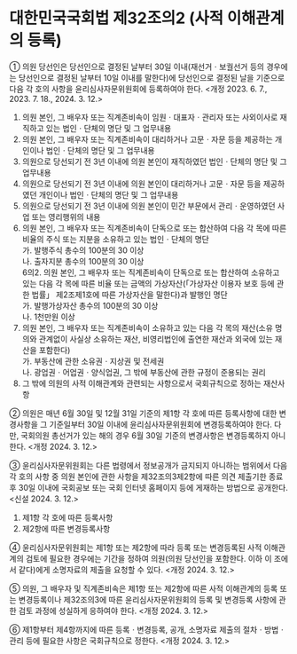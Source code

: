 # 대한민국국회법 제32조의2 (사적 이해관계의 등록)

① 의원 당선인은 당선인으로 결정된 날부터 30일 이내(재선거ㆍ보궐선거 등의 경우에는 당선인으로 결정된 날부터 10일 이내를 말한다)에 당선인으로 결정된 날을 기준으로 다음 각 호의 사항을 윤리심사자문위원회에 등록하여야 한다. <개정 2023. 6. 7., 2023. 7. 18., 2024. 3. 12.>

1. 의원 본인, 그 배우자 또는 직계존비속이 임원ㆍ대표자ㆍ관리자 또는 사외이사로 재직하고 있는 법인ㆍ단체의 명단 및 그 업무내용  
2. 의원 본인, 그 배우자 또는 직계존비속이 대리하거나 고문ㆍ자문 등을 제공하는 개인이나 법인ㆍ단체의 명단 및 그 업무내용  
3. 의원으로 당선되기 전 3년 이내에 의원 본인이 재직하였던 법인ㆍ단체의 명단 및 그 업무내용  
4. 의원으로 당선되기 전 3년 이내에 의원 본인이 대리하거나 고문ㆍ자문 등을 제공하였던 개인이나 법인ㆍ단체의 명단 및 그 업무내용  
5. 의원으로 당선되기 전 3년 이내에 의원 본인이 민간 부문에서 관리ㆍ운영하였던 사업 또는 영리행위의 내용  
6. 의원 본인, 그 배우자 또는 직계존비속이 단독으로 또는 합산하여 다음 각 목에 따른 비율의 주식 또는 지분을 소유하고 있는 법인ㆍ단체의 명단  
   가. 발행주식 총수의 100분의 30 이상  
   나. 출자지분 총수의 100분의 30 이상  
6의2. 의원 본인, 그 배우자 또는 직계존비속이 단독으로 또는 합산하여 소유하고 있는 다음 각 목에 따른 비율 또는 금액의 가상자산(「가상자산 이용자 보호 등에 관한 법률」 제2조제1호에 따른 가상자산을 말한다)과 발행인 명단  
   가. 발행가상자산 총수의 100분의 30 이상  
   나. 1천만원 이상  
7. 의원 본인, 그 배우자 또는 직계존비속이 소유하고 있는 다음 각 목의 재산(소유 명의와 관계없이 사실상 소유하는 재산, 비영리법인에 출연한 재산과 외국에 있는 재산을 포함한다)  
   가. 부동산에 관한 소유권ㆍ지상권 및 전세권  
   나. 광업권ㆍ어업권ㆍ양식업권, 그 밖에 부동산에 관한 규정이 준용되는 권리  
8. 그 밖에 의원의 사적 이해관계와 관련되는 사항으로서 국회규칙으로 정하는 재산사항

② 의원은 매년 6월 30일 및 12월 31일 기준의 제1항 각 호에 따른 등록사항에 대한 변경사항을 그 기준일부터 30일 이내에 윤리심사자문위원회에 변경등록하여야 한다. 다만, 국회의원 총선거가 있는 해의 경우 6월 30일 기준의 변경사항은 변경등록하지 아니한다. <개정 2024. 3. 12.>

③ 윤리심사자문위원회는 다른 법령에서 정보공개가 금지되지 아니하는 범위에서 다음 각 호의 사항 중 의원 본인에 관한 사항을 제32조의3제2항에 따른 의견 제출기한 종료 후 30일 이내에 국회공보 또는 국회 인터넷 홈페이지 등에 게재하는 방법으로 공개한다. <신설 2024. 3. 12.>  
1. 제1항 각 호에 따른 등록사항  
2. 제2항에 따른 변경등록사항

④ 윤리심사자문위원회는 제1항 또는 제2항에 따라 등록 또는 변경등록된 사적 이해관계의 검토에 필요한 경우에는 기간을 정하여 의원(의원 당선인을 포함한다. 이하 이 조에서 같다)에게 소명자료의 제출을 요청할 수 있다. <개정 2024. 3. 12.>

⑤ 의원, 그 배우자 및 직계존비속은 제1항 또는 제2항에 따른 사적 이해관계의 등록 또는 변경등록이나 제32조의3에 따른 윤리심사자문위원회의 등록 및 변경등록 사항에 관한 검토 과정에 성실하게 응하여야 한다. <개정 2024. 3. 12.>

⑥ 제1항부터 제4항까지에 따른 등록ㆍ변경등록, 공개, 소명자료 제출의 절차ㆍ방법ㆍ관리 등에 필요한 사항은 국회규칙으로 정한다. <개정 2024. 3. 12.>
